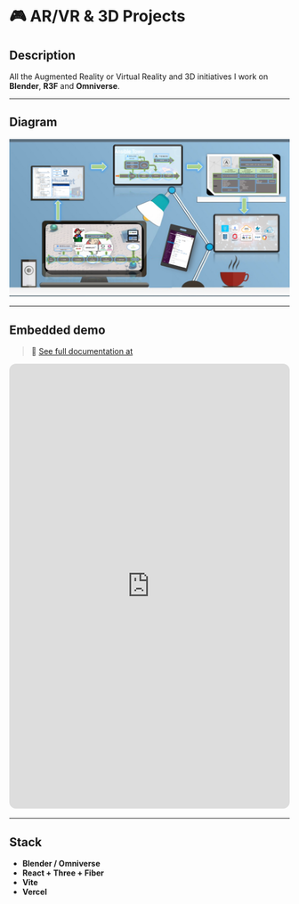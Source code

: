 # 🎮 AR/VR & 3D Projects

## Description
All the Augmented Reality or Virtual Reality and 3D initiatives I work on **Blender**, **R3F** and **Omniverse**.

---

## Diagram
![AR/VR & 3D Projects](../assets/acid2.png)

---

## Embedded demo
> 🔗 [See full documentation at](https://hmosqueraturner.github.io/hektek-city-demo/)

<iframe
  src="https://hmosqueraturner.github.io/hektek-city-demo/"
  width="100%"
  height="800"
  style="border:none;border-radius:12px;">
</iframe>

---

## Stack
- **Blender / Omniverse**
- **React + Three + Fiber**
- **Vite**
- **Vercel**
